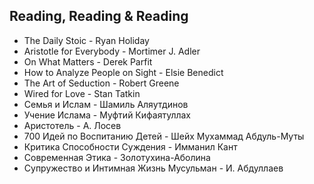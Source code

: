 <h2>Reading, Reading & Reading</h2>

<ul>
  <li>The Daily Stoic - Ryan Holiday</li>
  <li>Aristotle for Everybody - Mortimer J. Adler</li>
  <li>On What Matters - Derek Parfit</li>
  <li>How to Analyze People on Sight - Elsie Benedict</li>
  <li>The Art of Seduction - Robert Greene</li>
  <li>Wired for Love - Stan Tatkin</li>
  <li>Семья и Ислам - Шамиль Аляутдинов</li>
  <li>Учение Ислама - Муфтий Кифаятуллах</li>
  <li>Аристотель - А. Лосев</li>
  <li>700 Идей по Воспитанию Детей - Шейх Мухаммад Абдуль-Муты</li>
  <li>Критика Способности Суждения - Имманил Кант</li>
  <li>Современная Этика - Золотухина-Аболина</li>
  <li>Супружество и Интимная Жизнь Мусульман - И. Абдуллаев</li>
<ul>
